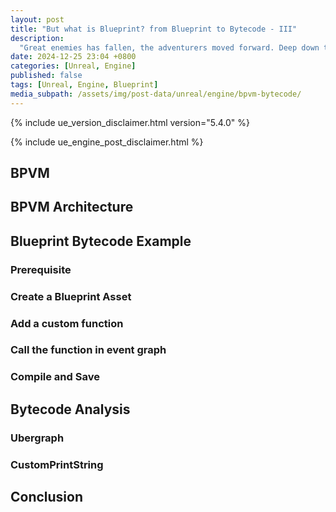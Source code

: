 ```yaml
---
layout: post
title: "But what is Blueprint? from Blueprint to Bytecode - III"
description:
  "Great enemies has fallen, the adventurers moved forward. Deep down the castle, a humongous machine is working on countless tiny pieces. We are so close to the heart of the secret - Bytecode"
date: 2024-12-25 23:04 +0800
categories: [Unreal, Engine]
published: false
tags: [Unreal, Engine, Blueprint]
media_subpath: /assets/img/post-data/unreal/engine/bpvm-bytecode/
---
```


{% include ue_version_disclaimer.html version="5.4.0" %}

{% include ue_engine_post_disclaimer.html %}

## BPVM

## BPVM Architecture

## Blueprint Bytecode Example

### Prerequisite

### Create a Blueprint Asset

### Add a custom function

### Call the function in event graph

### Compile and Save

## Bytecode Analysis

### Ubergraph

### CustomPrintString

## Conclusion





[1]: https://www.cnblogs.com/ghl_carmack/p/5998693.html




[document]: https://dev.epicgames.com/documentation/en-us/unreal-engine/blueprint-compiler-overview?application_version=4.27
[Blueprint VM]: https://www.cnblogs.com/ghl_carmack/p/6060383.html
[Blueprint I]: https://www.cnblogs.com/ghl_carmack/p/5995007.html
[Blueprint II]: https://www.cnblogs.com/ghl_carmack/p/5998693.html
[Blueprint III]: https://www.cnblogs.com/ghl_carmack/p/6014655.html
